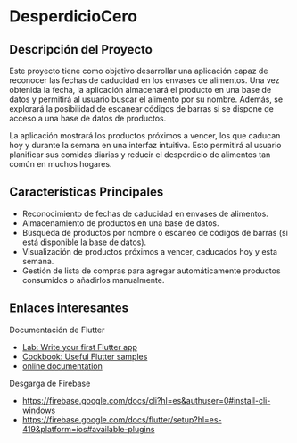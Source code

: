 # DesperdicioCero


## Descripción del Proyecto

Este proyecto tiene como objetivo desarrollar una aplicación capaz de reconocer las fechas de caducidad en los envases de alimentos. Una vez obtenida la fecha, la aplicación almacenará el producto en una base de datos y permitirá al usuario buscar el alimento por su nombre. Además, se explorará la posibilidad de escanear códigos de barras si se dispone de acceso a una base de datos de productos.

La aplicación mostrará los productos próximos a vencer, los que caducan hoy y durante la semana en una interfaz intuitiva. Esto permitirá al usuario planificar sus comidas diarias y reducir el desperdicio de alimentos tan común en muchos hogares.

## Características Principales

- Reconocimiento de fechas de caducidad en envases de alimentos.
- Almacenamiento de productos en una base de datos.
- Búsqueda de productos por nombre o escaneo de códigos de barras (si está disponible la base de datos).
- Visualización de productos próximos a vencer, caducados hoy y esta semana.
- Gestión de lista de compras para agregar automáticamente productos consumidos o añadirlos manualmente.

## Enlaces interesantes

Documentación de Flutter

- [Lab: Write your first Flutter app](https://docs.flutter.dev/get-started/codelab)
- [Cookbook: Useful Flutter samples](https://docs.flutter.dev/cookbook)
- [online documentation](https://docs.flutter.dev/)

Desgarga de Firebase

- <https://firebase.google.com/docs/cli?hl=es&authuser=0#install-cli-windows>
- <https://firebase.google.com/docs/flutter/setup?hl=es-419&platform=ios#available-plugins>
